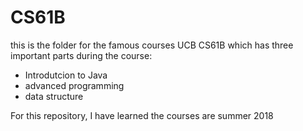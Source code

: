 # CS61B

this is the folder for the famous courses UCB CS61B which has three important parts during the course:

- Introdutcion to Java
- advanced programming
- data structure

For this repository, I have learned the courses are summer 2018
